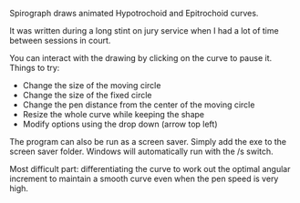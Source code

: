 Spirograph draws animated Hypotrochoid and Epitrochoid curves.

It was written during a long stint on jury service when I had a lot of time between sessions in court.

You can interact with the drawing by clicking on the curve to pause it. Things to try:
- Change the size of the moving circle
- Change the size of the fixed circle
- Change the pen distance from the center of the moving circle
- Resize the whole curve while keeping the shape
- Modify options using the drop down (arrow top left)

The program can also be run as a screen saver. Simply add the exe to the screen saver folder. Windows will automatically
run with the /s switch.

Most difficult part: differentiating the curve to work out the optimal angular increment to maintain a smooth
curve even when the pen speed is very high.
